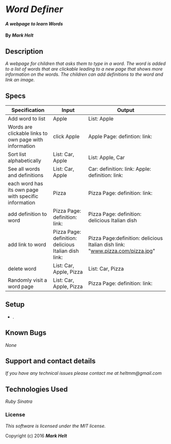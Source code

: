 # _Word Definer_

#### _A webpage to learn Words_

#### By _**Mark Helt**_

## Description

_A webpage for children that asks them to type in a word.  The word is added to a list of words that are clickable leading to a new page that shows more information on the words.  The children can add definitions to the word and link an image._

## Specs

| Specification                                          | Input                                                | Output                                                                        |
|--------------------------------------------------------|------------------------------------------------------|-------------------------------------------------------------------------------|
| Add word to list                                       | Apple                                                | List: Apple                                                                   |
| Words are clickable links to own page with information | click Apple                                          | Apple Page: defintion: link:                                                  |
| Sort list alphabetically                               | List: Car, Apple                                     | List: Apple, Car                                                              |
| See all words and definitions                          | List: Car, Apple                                     | Car: definition: link: Apple: definition: link:                               |
| each word has its own page with specific information   | Pizza                                                | Pizza Page: definition: link:                                                 |
| add definition to word                                 | Pizza Page: definition: link:                        | Pizza Page: definition: delicious Italian dish                                |
| add link to word                                       | Pizza Page: definition: delicious Italian dish link: | Pizza Page:definition: delicious Italian dish link: "www.pizza.com/pizza.jpg" |
| delete word                                            | List: Car, Apple, Pizza                              | List: Car, Pizza                                                              |
| Randomly visit a word page                             | List: Car, Apple, Pizza                              | Pizza Page: definition: link:                                                 |
## Setup

* _._


## Known Bugs

_None_

## Support and contact details

_If you have any technical issues please contact me at_
_heltmm@gmail.com_

## Technologies Used

_Ruby_
_Sinatra_

### License

*This software is licensed under the MIT license.*

Copyright (c) 2016 **_Mark Helt_**
